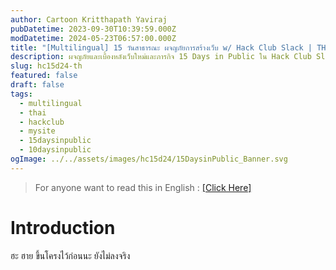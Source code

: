 ```yaml
---
author: Cartoon Kritthapath Yaviraj
pubDatetime: 2023-09-30T10:39:59.000Z
modDatetime: 2024-05-23T06:57:00.000Z
title: "[Multilingual] 15 วันสาธารณะ ผจญภัยการสร้างเว็บ w/ Hack Club Slack | TH"
description: ผจญภัยและเบื้องหลังเว็บใหม่และภารกิจ 15 Days in Public ใน Hack Club Slack (ชื่อเดิม 10 Days in Public)
slug: hc15d24-th
featured: false
draft: false
tags:
  - multilingual
  - thai
  - hackclub
  - mysite
  - 15daysinpublic
  - 10daysinpublic
ogImage: ../../assets/images/hc15d24/15DaysinPublic_Banner.svg
---
```


> For anyone want to read this in English : [[Click Here]](/posts/hc15d24-en)

# Introduction

ฮะ ฮาย ขึ้นโครงไว้ก่อนนะ ยังไม่ลงจริง
